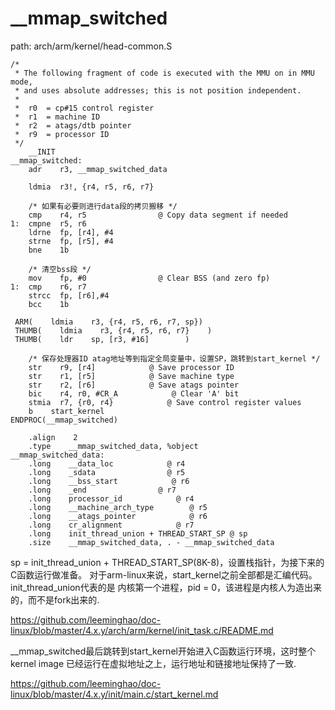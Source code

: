 __mmap_switched
========================================

path: arch/arm/kernel/head-common.S
```
/*
 * The following fragment of code is executed with the MMU on in MMU mode,
 * and uses absolute addresses; this is not position independent.
 *
 *  r0  = cp#15 control register
 *  r1  = machine ID
 *  r2  = atags/dtb pointer
 *  r9  = processor ID
 */
    __INIT
__mmap_switched:
    adr    r3, __mmap_switched_data

    ldmia  r3!, {r4, r5, r6, r7}

    /* 如果有必要则进行data段的拷贝搬移 */
    cmp    r4, r5                @ Copy data segment if needed
1:  cmpne  r5, r6
    ldrne  fp, [r4], #4
    strne  fp, [r5], #4
    bne    1b

    /* 清空bss段 */
    mov    fp, #0                @ Clear BSS (and zero fp)
1:  cmp    r6, r7
    strcc  fp, [r6],#4
    bcc    1b

 ARM(    ldmia    r3, {r4, r5, r6, r7, sp})
 THUMB(    ldmia    r3, {r4, r5, r6, r7}    )
 THUMB(    ldr    sp, [r3, #16]        )

    /* 保存处理器ID atag地址等到指定全局变量中，设置SP，跳转到start_kernel */
    str    r9, [r4]            @ Save processor ID
    str    r1, [r5]            @ Save machine type
    str    r2, [r6]            @ Save atags pointer
    bic    r4, r0, #CR_A            @ Clear 'A' bit
    stmia  r7, {r0, r4}            @ Save control register values
    b    start_kernel
ENDPROC(__mmap_switched)

    .align    2
    .type    __mmap_switched_data, %object
__mmap_switched_data:
    .long    __data_loc            @ r4
    .long    _sdata                @ r5
    .long    __bss_start            @ r6
    .long    _end                @ r7
    .long    processor_id            @ r4
    .long    __machine_arch_type        @ r5
    .long    __atags_pointer            @ r6
    .long    cr_alignment            @ r7
    .long    init_thread_union + THREAD_START_SP @ sp
    .size    __mmap_switched_data, . - __mmap_switched_data
```

sp = init_thread_union + THREAD_START_SP(8K-8)，设置栈指针，为接下来的C函数运行做准备。
对于arm-linux来说，start_kernel之前全部都是汇编代码。init_thread_union代表的是
内核第一个进程，pid = 0，该进程是内核人为造出来的，而不是fork出来的.

https://github.com/leeminghao/doc-linux/blob/master/4.x.y/arch/arm/kernel/init_task.c/README.md

__mmap_switched最后跳转到start_kernel开始进入C函数运行环境，这时整个kernel image
已经运行在虚拟地址之上，运行地址和链接地址保持了一致.

https://github.com/leeminghao/doc-linux/blob/master/4.x.y/init/main.c/start_kernel.md
